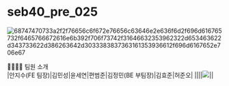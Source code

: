 # seb40_pre_025
![68747470733a2f2f76656c6f672e76656c63646e2e636f6d2f696d616765732f6465766672616e6b392f706f73742f31646632353962322d653463622d343733622d386263642d3033383837363161353936612f696d6167652e706e67](https://user-images.githubusercontent.com/102123710/198210042-d2556408-5b90-48e9-b6c9-ddba10556ae1.png)

👨‍👩‍👧‍👦 팀원 소개<br>
|안지수(FE 팀장)|김민성|윤세연|편범준|김정민(BE 부팀장)|김효준|허준오|
||||![](https://www.notion.so/codestates/3ddbe860179949519475ade500bbf004#718020c353b94b4a8b1b496d1b241274)||
